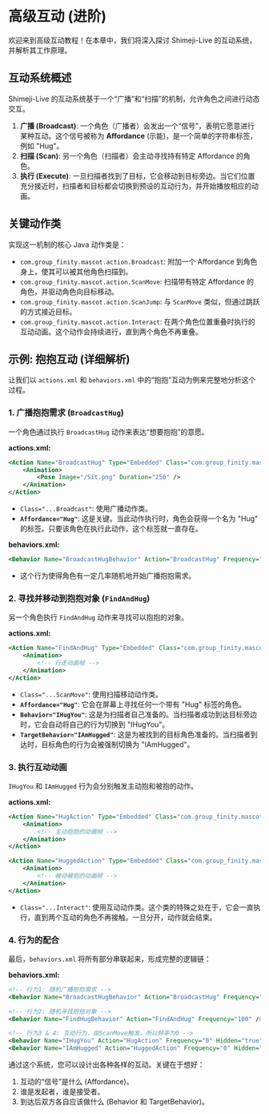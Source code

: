 # 高级互动 (进阶)

欢迎来到高级互动教程！在本章中，我们将深入探讨 Shimeji-Live 的互动系统，并解析其工作原理。

## 互动系统概述

Shimeji-Live 的互动系统基于一个“广播”和“扫描”的机制，允许角色之间进行动态交互。

1.  **广播 (Broadcast)**: 一个角色（广播者）会发出一个“信号”，表明它愿意进行某种互动。这个信号被称为 **Affordance** (示能)，是一个简单的字符串标签，例如 "Hug"。
2.  **扫描 (Scan)**: 另一个角色（扫描者）会主动寻找持有特定 Affordance 的角色。
3.  **执行 (Execute)**: 一旦扫描者找到了目标，它会移动到目标旁边。当它们位置充分接近时，扫描者和目标都会切换到预设的互动行为，并开始播放相应的动画。

## 关键动作类

实现这一机制的核心 Java 动作类是：

-   `com.group_finity.mascot.action.Broadcast`: 附加一个 Affordance 到角色身上，使其可以被其他角色扫描到。
-   `com.group_finity.mascot.action.ScanMove`: 扫描带有特定 Affordance 的角色，并驱动角色向目标移动。
-   `com.group_finity.mascot.action.ScanJump`: 与 `ScanMove` 类似，但通过跳跃的方式接近目标。
-   `com.group_finity.mascot.action.Interact`: 在两个角色位置重叠时执行的互动动画。这个动作会持续进行，直到两个角色不再重叠。

## 示例: 抱抱互动 (详细解析)

让我们以 `actions.xml` 和 `behaviors.xml` 中的“抱抱”互动为例来完整地分析这个过程。

### 1. 广播抱抱需求 (`BroadcastHug`)

一个角色通过执行 `BroadcastHug` 动作来表达“想要抱抱”的意愿。

**actions.xml:**
```xml
<Action Name="BroadcastHug" Type="Embedded" Class="com.group_finity.mascot.action.Broadcast" Affordance="Hug">
    <Animation>
        <Pose Image="/Sit.png" Duration="250" />
    </Animation>
</Action>
```
-   `Class="...Broadcast"`: 使用广播动作类。
-   **`Affordance="Hug"`**: 这是关键。当此动作执行时，角色会获得一个名为 "Hug" 的标签。只要该角色在执行此动作，这个标签就一直存在。

**behaviors.xml:**
```xml
<Behavior Name="BroadcastHugBehavior" Action="BroadcastHug" Frequency="120" />
```
-   这个行为使得角色有一定几率随机地开始广播抱抱需求。

### 2. 寻找并移动到抱抱对象 (`FindAndHug`)

另一个角色执行 `FindAndHug` 动作来寻找可以抱抱的对象。

**actions.xml:**
```xml
<Action Name="FindAndHug" Type="Embedded" Class="com.group_finity.mascot.action.ScanMove" Affordance="Hug" Behavior="IHugYou" TargetBehavior="IAmHugged">
    <Animation>
        <!-- 行走动画帧 -->
    </Animation>
</Action>
```
-   `Class="...ScanMove"`: 使用扫描移动动作类。
-   **`Affordance="Hug"`**: 它会在屏幕上寻找任何一个带有 "Hug" 标签的角色。
-   **`Behavior="IHugYou"`**: 这是为扫描者自己准备的。当扫描者成功到达目标旁边时，它会自动将自己的行为切换到 "IHugYou"。
-   **`TargetBehavior="IAmHugged"`**: 这是为被找到的目标角色准备的。当扫描者到达时，目标角色的行为会被强制切换为 "IAmHugged"。

### 3. 执行互动动画

`IHugYou` 和 `IAmHugged` 行为会分别触发主动抱和被抱的动作。

**actions.xml:**
```xml
<Action Name="HugAction" Type="Embedded" Class="com.group_finity.mascot.action.Interact">
    <Animation>
        <!-- 主动抱抱的动画帧 -->
    </Animation>
</Action>

<Action Name="HuggedAction" Type="Embedded" Class="com.group_finity.mascot.action.Interact">
    <Animation>
        <!-- 被动被抱的动画帧 -->
    </Animation>
</Action>
```
-   `Class="...Interact"`: 使用互动动作类。这个类的特殊之处在于，它会一直执行，直到两个互动的角色不再接触。一旦分开，动作就会结束。

### 4. 行为的配合

最后，`behaviors.xml` 将所有部分串联起来，形成完整的逻辑链：

**behaviors.xml:**
```xml
<!-- 行为1: 随机广播抱抱需求 -->
<Behavior Name="BroadcastHugBehavior" Action="BroadcastHug" Frequency="120" />

<!-- 行为2: 随机寻找抱抱对象 -->
<Behavior Name="FindHugBehavior" Action="FindAndHug" Frequency="100" />

<!-- 行为3 & 4: 互动行为，由ScanMove触发，所以频率为0 -->
<Behavior Name="IHugYou" Action="HugAction" Frequency="0" Hidden="true" />
<Behavior Name="IAmHugged" Action="HuggedAction" Frequency="0" Hidden="true" />
```

通过这个系统，您可以设计出各种各样的互动。关键在于想好：
1.  互动的“信号”是什么 (Affordance)。
2.  谁是发起者，谁是接受者。
3.  到达后双方各自应该做什么 (Behavior 和 TargetBehavior)。